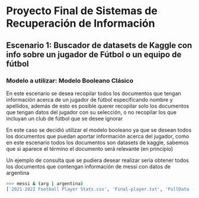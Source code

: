 # Proyecto Final de Sistemas de Recuperación de Información

## Escenario 1: Buscador de datasets de Kaggle con info sobre un jugador de Fútbol o un equipo de fútbol
### Modelo a utilizar: Modelo Booleano Clásico

En este escenario se desea recopilar todos los documentos que tengan información acerca de un jugador de fútbol especificando nombre y apellidos, además de esto es posible querer recopilar solo los documentos que tengan datos del jugador con su selección, o no recopilar los que incluyan un club de fútbol que se desee ignorar

En este caso se decidió utilizar el modelo booleano ya que se desean todos los documentos que puedan aportar información acerca del jugador, como en este escenario todos los documentos son datasets de kaggle, sabemos que si aparece el término el documento será relevante (en principio)

Un ejemplo de consulta que se pudiera desear realizar sería obtener todos los documentos que contengan información de messi con datos de argentina

~~~bash
>>> messi & (arg | argentina)
['2021-2022 Football Player Stats.csv', 'Final-player.txt', 'FullData (1).csv', 'FullData.csv', 'players_15.csv', 'players_16.csv', 'players_17.csv', 'players_18.csv', 'players_19.csv', 'players_20.csv']
~~~

